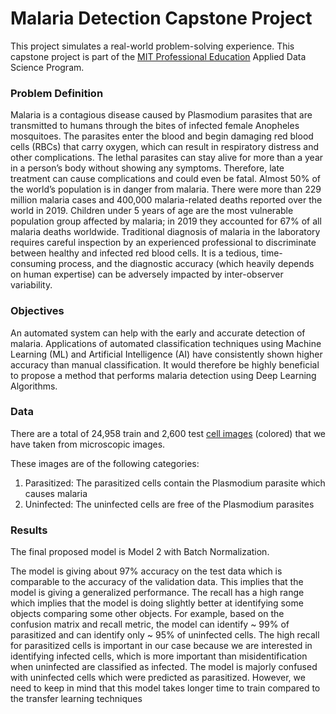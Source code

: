# Malaria Detection Capstone Project

This project simulates a real-world problem-solving experience. This capstone project is part of the [MIT Professional Education](https://www.mygreatlearning.com/mit-data-science-program) Applied Data Science Program.

### Problem Definition

Malaria is a contagious disease caused by Plasmodium parasites that are transmitted to humans through the bites of infected female Anopheles mosquitoes. The parasites enter the blood and begin damaging red blood cells (RBCs) that carry oxygen, which can result in respiratory distress and other complications. The lethal parasites can stay alive for more than a year in a person’s body without showing any symptoms. Therefore, late treatment can cause complications and could even be fatal. Almost 50% of the world’s population is in danger from malaria. There were more than 229 million malaria cases and 400,000 malaria-related deaths reported over the world in 2019. Children under 5 years of age are the most vulnerable population group affected by malaria; in 2019 they accounted for 67% of all malaria deaths worldwide. Traditional diagnosis of malaria in the laboratory requires careful inspection by an experienced professional to discriminate between healthy and infected red blood cells. It is a tedious, time-consuming process, and the diagnostic accuracy (which heavily depends on human expertise) can be adversely impacted by inter-observer variability.

### Objectives

An automated system can help with the early and accurate detection of malaria. Applications of automated classification techniques using Machine Learning (ML) and Artificial Intelligence (AI) have consistently shown higher accuracy than manual classification. It would therefore be highly beneficial to propose a method that performs malaria detection using Deep Learning Algorithms.

### Data

There are a total of 24,958 train and 2,600 test [cell images](https://drive.google.com/file/d/1n3o1Xghpy9ufZwHkQFE5l5d9sUHQOUWM/view) (colored) that we have taken from microscopic images. 

These images are of the following categories:
1. Parasitized: The parasitized cells contain the Plasmodium parasite which causes malaria
2. Uninfected: The uninfected cells are free of the Plasmodium parasites

### Results

The final proposed model is Model 2 with Batch Normalization.

The model is giving about 97% accuracy on the test data which is comparable to the accuracy of the validation data. This implies that the model is giving a generalized performance.
The recall has a high range which implies that the model is doing slightly better at identifying some objects comparing some other objects. For example, based on the confusion matrix and recall metric, the model can identify ~ 99% of parasitized and can identify only ~ 95% of uninfected cells.
The high recall for parasitized cells is important in our case because we are interested in identifying infected cells, which is more important than misidentification when uninfected are classified as infected.
The model is majorly confused with uninfected cells which were predicted as parasitized.
However, we need to keep in mind that this model takes longer time to train compared to the transfer learning techniques
